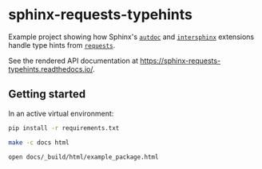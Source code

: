 # sphinx-requests-typehints

Example project showing how Sphinx's [`autdoc`](https://www.sphinx-doc.org/en/master/usage/extensions/autodoc.html) and [`intersphinx`](https://www.sphinx-doc.org/en/master/usage/extensions/intersphinx.html) extensions handle type hints from [`requests`](https://docs.python-requests.org/en/master/).

See the rendered API documentation at <https://sphinx-requests-typehints.readthedocs.io/>.

## Getting started

In an active virtual environment:

```sh
pip install -r requirements.txt

make -c docs html

open docs/_build/html/example_package.html
```
